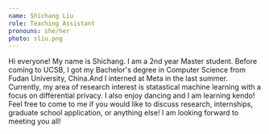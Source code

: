 ```yaml
---
name: Shichang Liu
role: Teaching Assistant
pronouns: she/her
photo: sliu.png
---
```


Hi everyone! My name is Shichang. I am a 2nd year Master student. Before coming to UCSB, I got my Bachelor's degree in Computer Science from Fudan University, China.And I interned at Meta in the last summer. Currently, my area of research interest is statastical machine learning with a focus on differential privacy. I also enjoy dancing and I am learning kendo! Feel free to come to me if you would like to discuss research, internships, graduate school application, or anything else! I am looking forward to meeting you all!